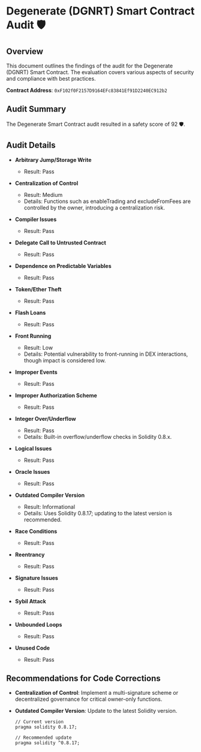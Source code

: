 # Degenerate (DGNRT) Smart Contract Audit 🛡️

## Overview
This document outlines the findings of the audit for the Degenerate (DGNRT) Smart Contract. The evaluation covers various aspects of security and compliance with best practices.

**Contract Address**: `0xF102f0F2157D9164EFc83841Ef91D2240EC912b2`

## Audit Summary
The Degenerate Smart Contract audit resulted in a safety score of 92 🛡️.

## Audit Details

- **Arbitrary Jump/Storage Write**
  - Result: Pass

- **Centralization of Control**
  - Result: Medium
  - Details: Functions such as enableTrading and excludeFromFees are controlled by the owner, introducing a centralization risk.

- **Compiler Issues**
  - Result: Pass

- **Delegate Call to Untrusted Contract**
  - Result: Pass

- **Dependence on Predictable Variables**
  - Result: Pass

- **Token/Ether Theft**
  - Result: Pass

- **Flash Loans**
  - Result: Pass

- **Front Running**
  - Result: Low
  - Details: Potential vulnerability to front-running in DEX interactions, though impact is considered low.

- **Improper Events**
  - Result: Pass

- **Improper Authorization Scheme**
  - Result: Pass

- **Integer Over/Underflow**
  - Result: Pass
  - Details: Built-in overflow/underflow checks in Solidity 0.8.x.

- **Logical Issues**
  - Result: Pass

- **Oracle Issues**
  - Result: Pass

- **Outdated Compiler Version**
  - Result: Informational
  - Details: Uses Solidity 0.8.17; updating to the latest version is recommended.

- **Race Conditions**
  - Result: Pass

- **Reentrancy**
  - Result: Pass

- **Signature Issues**
  - Result: Pass

- **Sybil Attack**
  - Result: Pass

- **Unbounded Loops**
  - Result: Pass

- **Unused Code**
  - Result: Pass

## Recommendations for Code Corrections

- **Centralization of Control**: Implement a multi-signature scheme or decentralized governance for critical owner-only functions.

- **Outdated Compiler Version**: Update to the latest Solidity version.
  ```solidity
  // Current version
  pragma solidity 0.8.17;

  // Recommended update
  pragma solidity ^0.8.17;
